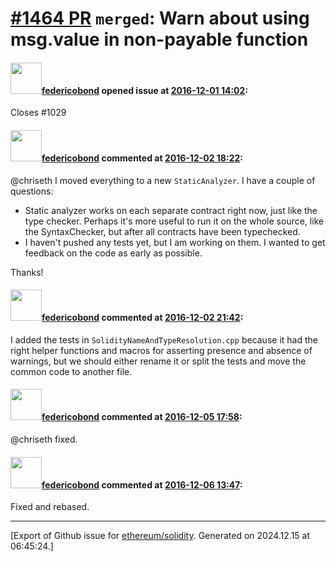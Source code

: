 # [\#1464 PR](https://github.com/ethereum/solidity/pull/1464) `merged`: Warn about using msg.value in non-payable function

#### <img src="https://avatars.githubusercontent.com/u/138426?u=3117125771b06e3aa8da468c8f41e4038d717974&v=4" width="50">[federicobond](https://github.com/federicobond) opened issue at [2016-12-01 14:02](https://github.com/ethereum/solidity/pull/1464):

Closes #1029 

#### <img src="https://avatars.githubusercontent.com/u/138426?u=3117125771b06e3aa8da468c8f41e4038d717974&v=4" width="50">[federicobond](https://github.com/federicobond) commented at [2016-12-02 18:22](https://github.com/ethereum/solidity/pull/1464#issuecomment-264524529):

@chriseth I moved everything to a new `StaticAnalyzer`. I have a couple of questions:

 * Static analyzer works on each separate contract right now, just like the type checker. Perhaps it's more useful to run it on the whole source, like the SyntaxChecker, but after all contracts have been typechecked.
 * I haven't pushed any tests yet, but I am working on them. I wanted to get feedback on the code as early as possible.

Thanks!

#### <img src="https://avatars.githubusercontent.com/u/138426?u=3117125771b06e3aa8da468c8f41e4038d717974&v=4" width="50">[federicobond](https://github.com/federicobond) commented at [2016-12-02 21:42](https://github.com/ethereum/solidity/pull/1464#issuecomment-264570135):

I added the tests in `SolidityNameAndTypeResolution.cpp` because it had the right helper functions and macros for asserting presence and absence of warnings, but we should either rename it or split the tests and move the common code to another file.

#### <img src="https://avatars.githubusercontent.com/u/138426?u=3117125771b06e3aa8da468c8f41e4038d717974&v=4" width="50">[federicobond](https://github.com/federicobond) commented at [2016-12-05 17:58](https://github.com/ethereum/solidity/pull/1464#issuecomment-264926722):

@chriseth fixed.

#### <img src="https://avatars.githubusercontent.com/u/138426?u=3117125771b06e3aa8da468c8f41e4038d717974&v=4" width="50">[federicobond](https://github.com/federicobond) commented at [2016-12-06 13:47](https://github.com/ethereum/solidity/pull/1464#issuecomment-265153259):

Fixed and rebased.


-------------------------------------------------------------------------------



[Export of Github issue for [ethereum/solidity](https://github.com/ethereum/solidity). Generated on 2024.12.15 at 06:45:24.]
